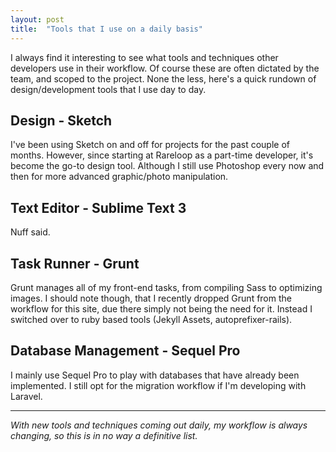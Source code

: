 ```yaml
---
layout: post
title:  "Tools that I use on a daily basis"
---
```

I always find it interesting to see what tools and techniques other developers use in their workflow. Of course these are often dictated by the team, and scoped to the project. None the less, here's a quick rundown of design/development tools that I use day to day.

## Design - Sketch

I've been using Sketch on and off for projects for the past couple of months. However, since starting at Rareloop as a part-time developer, it's become the go-to design tool. Although I still use Photoshop every now and then for more advanced graphic/photo manipulation.

## Text Editor - Sublime Text 3
Nuff said.

## Task Runner - Grunt
Grunt manages all of my front-end tasks, from compiling Sass to optimizing images. I should note though, that I recently dropped Grunt from the workflow for this site, due there simply not being the need for it. Instead I switched over to ruby based tools (Jekyll Assets, autoprefixer-rails).

## Database Management - Sequel Pro
I mainly use Sequel Pro to play with databases that have already been implemented. I still opt for the migration workflow if I'm developing with Laravel.

***

*With new tools and techniques coming out daily, my workflow is always changing, so this is in no way a definitive list.*